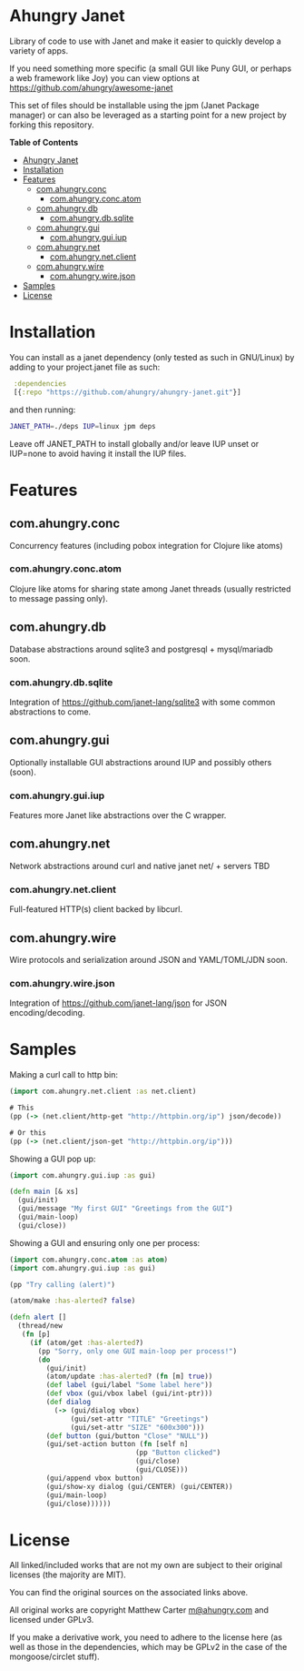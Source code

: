 # Ahungry Janet

Library of code to use with Janet and make it easier to quickly
develop a variety of apps.

If you need something more specific (a small GUI like Puny GUI, or
perhaps a web framework like Joy) you can view options at
https://github.com/ahungry/awesome-janet

This set of files should be installable using the jpm (Janet Package
manager) or can also be leveraged as a starting point for a new
project by forking this repository.

<!-- markdown-toc start - Don't edit this section. Run M-x markdown-toc-refresh-toc -->
**Table of Contents**

- [Ahungry Janet](#ahungry-janet)
- [Installation](#installation)
- [Features](#features)
    - [com.ahungry.conc](#comahungryconc)
        - [com.ahungry.conc.atom](#comahungryconcatom)
    - [com.ahungry.db](#comahungrydb)
        - [com.ahungry.db.sqlite](#comahungrydbsqlite)
    - [com.ahungry.gui](#comahungrygui)
        - [com.ahungry.gui.iup](#comahungryguiiup)
    - [com.ahungry.net](#comahungrynet)
        - [com.ahungry.net.client](#comahungrynetclient)
    - [com.ahungry.wire](#comahungrywire)
        - [com.ahungry.wire.json](#comahungrywirejson)
- [Samples](#samples)
- [License](#license)

<!-- markdown-toc end -->

# Installation

You can install as a janet dependency (only tested as such in
GNU/Linux) by adding to your project.janet file as such:

```clojure
 :dependencies
 [{:repo "https://github.com/ahungry/ahungry-janet.git"}]

```

and then running:

```sh
JANET_PATH=./deps IUP=linux jpm deps
```

Leave off JANET_PATH to install globally and/or leave IUP unset or
IUP=none to avoid having it install the IUP files.

# Features

## com.ahungry.conc

Concurrency features (including pobox integration for Clojure like atoms)

### com.ahungry.conc.atom

Clojure like atoms for sharing state among Janet threads (usually
restricted to message passing only).

## com.ahungry.db

Database abstractions around sqlite3 and postgresql + mysql/mariadb soon.

### com.ahungry.db.sqlite

Integration of https://github.com/janet-lang/sqlite3 with some common
abstractions to come.

## com.ahungry.gui

Optionally installable GUI abstractions around IUP and possibly others (soon).

### com.ahungry.gui.iup

Features more Janet like abstractions over the C wrapper.

## com.ahungry.net

Network abstractions around curl and native janet net/ + servers TBD

### com.ahungry.net.client

Full-featured HTTP(s) client backed by libcurl.

## com.ahungry.wire

Wire protocols and serialization around JSON and YAML/TOML/JDN soon.

### com.ahungry.wire.json

Integration of https://github.com/janet-lang/json for JSON encoding/decoding.

# Samples

Making a curl call to http bin:

```clojure
(import com.ahungry.net.client :as net.client)

# This
(pp (-> (net.client/http-get "http://httpbin.org/ip") json/decode))

# Or this
(pp (-> (net.client/json-get "http://httpbin.org/ip")))
```

Showing a GUI pop up:

```clojure
(import com.ahungry.gui.iup :as gui)

(defn main [& xs]
  (gui/init)
  (gui/message "My first GUI" "Greetings from the GUI")
  (gui/main-loop)
  (gui/close))

```

Showing a GUI and ensuring only one per process:
```clojure
(import com.ahungry.conc.atom :as atom)
(import com.ahungry.gui.iup :as gui)

(pp "Try calling (alert)")

(atom/make :has-alerted? false)

(defn alert []
  (thread/new
   (fn [p]
     (if (atom/get :has-alerted?)
       (pp "Sorry, only one GUI main-loop per process!")
       (do
         (gui/init)
         (atom/update :has-alerted? (fn [m] true))
         (def label (gui/label "Some label here"))
         (def vbox (gui/vbox label (gui/int-ptr)))
         (def dialog
           (-> (gui/dialog vbox)
               (gui/set-attr "TITLE" "Greetings")
               (gui/set-attr "SIZE" "600x300")))
         (def button (gui/button "Close" "NULL"))
         (gui/set-action button (fn [self n]
                               (pp "Button clicked")
                               (gui/close)
                               (gui/CLOSE)))
         (gui/append vbox button)
         (gui/show-xy dialog (gui/CENTER) (gui/CENTER))
         (gui/main-loop)
         (gui/close))))))

```

# License

All linked/included works that are not my own are subject to their
original licenses (the majority are MIT).

You can find the original sources on the associated links above.

All original works are copyright Matthew Carter <m@ahungry.com> and
licensed under GPLv3.

If you make a derivative work, you need to adhere to the license here
(as well as those in the dependencies, which may be GPLv2 in the case
of the mongoose/circlet stuff).
